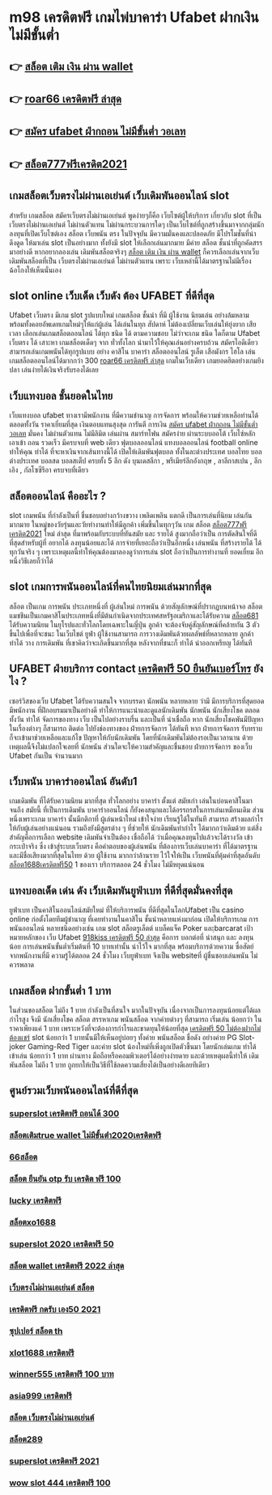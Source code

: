 # m98 เครดิตฟรี  เกมไพ่บาคาร่า Ufabet  ฝากเงินไม่มีขั้นต่ำ

## 👉 [สล็อต เติม เงิน ผ่าน wallet](https://www.ufaeat.com/regis-ufabet-master-free/)
## 👉 [roar66 เครดิตฟรี ล่าสุด](https://www.ufaeat.com/ทางเข้ายูฟ่าเบท-ufabet/)
## 👉 [สมัคร ufabet ฝ่ากถอน ไม่มีขั้นต่ำ วอเลท](https://www.ufaeat.com/)
## 👉 [สล็อต777ฟรีเครดิต2021](https://www.ufaeat.com/register/)

##  เกมสล็อตเว็บตรงไม่ผ่านเอเย่นต์    เว็บเดิมพันออนไลน์  slot 

สำหรับ เกมสล็อต  สมัครเว็บตรงไม่ผ่านเอเย่นต์   พูดง่ายๆก็คือ เว็บไซต์ผู้ให้บริการ เกี่ยวกับ slot  ที่เป็น เว็บตรงไม่ผ่านเอเย่นต์   ไม่ผ่านตัวแทน  ไม่ผ่านกระบวนการใดๆ เป็นเว็บไซต์ที่ถูกสร้างขึ้นมาจากกลุ่มนักลงทุนที่เปิดเว็บไซต์เอง  สล็อต   เว็บพนัน ตรง  ในปัจจุบัน มีความมั่นคงและปลอดภัย มีโปรโมชั่นที่น่าดึงดูด ให้มาเล่น slot เป็นอย่างมาก ทั้งยังมี slot ให้เลือกเล่นมากมาย มีค่าย สล็อต ชั้นนำที่ถูกคัดสรรมาอย่างดี หากอยากลองเล่น เดิมพันสล็อตจริงๆ [สล็อต เติม เงิน ผ่าน wallet](https://www.ufaeat.com/ทางเข้ายูฟ่าเบท-ufabet/) ก็ควรเลือกเล่นจากเว็บ เดิมพันสล็อตที่เป็น เว็บตรงไม่ผ่านเอเย่นต์   ไม่ผ่านตัวแทน  เพราะ เว็บเหล่านี้ได้มาตรฐานไม่มีเรื่องฉ้อโกงให้เห็นนั่นเอง


##  slot online เว็บเด็ด เว็บดัง ต้อง  UFABET ที่ดีที่สุด

Ufabet เว็บตรง มีเกม slot รูปแบบใหม่ เกมสล็อต ชั้นนำ ที่มี ผู้ใช้งาน นิยมเล่น อย่างล้มหลาม พร้อมทั้งคอยอัพเดทเกมใหม่ๆให้แก่ผู้เล่น ได้เล่นในทุก สัปดาห์   ไม่ต้องเปลี่ยนเว็บเล่นให้ยุ่งยาก เสียเวลา เลือกเล่นเกมสล็อตออนไลน์ ได้ทุก ชนิด ได้ ตามความชอบ ไม่ว่าจะเกม ชนิด ใดก็ตาม Ufabet เว็บตรง ได้ เสาะหา เกมสล็อตเด็ดๆ จาก ทั่วทั้งโลก นำมาไว้ให้คุณเล่นอย่างครบถ้วน  สมัครไอดีเดียวสามารถเล่นเกมพนันได้ทุกรูปแบบ  อย่าง คาสิโน บาคาร่า  สล็อตออนไลน์  รูเล็ต เสือมังกร ไฮโล เล่นเกมสล็อตออนไลน์ได้มากกว่า 300 [roar66 เครดิตฟรี ล่าสุด](https://www.ufaeat.com/) เกมในเว็บเดียว เกมยอดฮิตอย่างเกมยิงปลา เล่นง่ายได้เงินจริงรับรองได้เลย


##  เว็บแทงบอล  ชั้นยอดในไทย 

เว็บแทงบอล   ufabet  ทางเรามีพนักงาน  ที่มีความชำนาญ  การจัดการ พร้อมให้ความช่วยเหลือท่านได้  ตลอดทั้งวัน   ราคาเยี่ยมที่สุด   เงินตอบแทนสุงสุด  การันตี  การเงิน [สมัคร ufabet ฝ่ากถอน ไม่มีขั้นต่ำ วอเลท](https://www.ufaeat.com/register/)  มั่นคง  ไม่ผ่านตัวแทน  ไม่มีลิมิต  เล่นผ่าน สมาร์ทโฟน  สมัครง่าย  ผ่านระบบออโต้  เว็บไซ์หลัก  เอาเข้า ถอน  รวดเร็ว  มีครบจบที่ web  เดียว ฟุตบอลออนไลน์ แทงบอลออนไลน์ football online ทำให้คุณ ทำได้ ที่จะหาเงินจากเส้นทางนี้ได้ เปิดให้เดิมพันฟุตบอล  ทั้งในละต่างประเทศ บอลไทย  บอลต่างประเทศ บอลสด บอลสเต็ป  ครบทั้ง 5 ลีก ดัง บุนเดสลีกา , พรีเมียร์ลีกอังกฤษ , ลาลีกาสเปน , ลีกเอิง , กัลโซซีรีอา  ครบจบที่เดียว

## สล็อตออนไลน์ คืออะไร ?

 slot  เกมพนัน ที่กำลังเป็นที่ ชื่นชอบอย่างกว้างขวาง  เพลิดเพลิน   แตกดี  เป็นการเล่นที่นิยม เล่นกันมากมาย ในหมู่ของวัยรุ่นและวัยทำงานทำให้มีลูกค้า เพิ่มขึ้นในทุกๆวัน  เกม สล็อต [สล็อต777ฟรีเครดิต2021](https://www.ufaeat.com/) ใหม่ ล่าสุด ที่มาพร้อมกับระบบที่ทันสมัย และ รายได้ สูงมากถือว่าเป็น การตัดสินใจที่ดีที่สุดสำหรับผู้ที่ อยากได้ ลงทุนน้อยและได้ การจ่ายที่เยอะถือว่าเป็นอีกหนึ่ง เล่นพนัน ที่สร้างรายได้ ได้ทุกวันจริง ๆ เพราะเหตุผลนี้ทำให้คุณต้องมาลองดูว่าการเล่น slot ถือว่าเป็นการทำงานที่ ยอดเยี่ยม อีกหนึ่งวิธีเลยก็ว่าได้

##  slot  เกมการพนันออนไลน์ที่คนไทยนิยมเล่นมากที่สุด

สล็อต เป็นเกม  การพนัน ประเภทหนึ่งที่ ผู้เล่นใหม่   การพนัน ด้วยสัญลักษณ์ที่ปรากฏบนหน้าจอ สล็อต แมชชีนเป็นเกมคาสิโนประเภทหนึ่งที่มีต้นกำเนิดจากประเทศสหรัฐอเมริกาและได้รับความ  [สล็อต681](https://www.ufaeat.com/register/) ได้รับความนิยม ในยุโรปและทั่วโลกโดยเฉพาะในญี่ปุ่น ลูกค้า จะต้องจับคู่สัญลักษณ์ที่คล้ายกัน 3 ตัวขึ้นไปเพื่อที่จะชนะ ในเว็บไชต์  ยูฟ่า   ผู้ใช้งานสามารถ   การวางเดิมพันด้วยผลลัพธ์ที่หลากหลาย ลูกค้า  ทำได้ วาง การเดิมพัน ที่เขาคิดว่าจะเกิดขึ้นมากที่สุด หลังจากที่ชนะก็ ทำได้  นำออกเหรียญ ได้ทันที


## UFABET ฝ่ายบริการ  contact [เครดิตฟรี 50 ยืนยันเบอร์โทร](https://www.ufaeat.com/credit-free-50/) ยังไง ?

 เซอร์วิสของเว็บ Ufabet   ได้รับความสนใจ จากบรรดา นักพนัน   หลายหลาย ว่ามี มีการบริการที่สุดยอด  มีพนักงาน ที่ฝึกอบรมมาเป็นอย่างดี ทำให้การแนะนำและดูแลนักเดิมพัน นักพนัน นักเสี่ยงโชค  ตลอดทั้งวัน  ทำให้ จัดการของทาง เว็บ เป็นไปอย่างราบรื่น และเป็นที่  น่าเชื่อถือ หาก  นักเสี่ยงโชคพันมีปัญหาในเรื่องต่างๆ ก็สามารถ ติดต่อ  ไปยังช่องทางของ ฝ่ายการจัดการ  ได้ทันที  หาก ฝ่ายการจัดการ  รับทราบ  ก็จะเข้ามาช่วยเหลือและแก้ไข ปัญหาให้กับนักเดิมพัน  โดยที่นักเดิมพันไม่ต้องรอเป็นเวลานาน ด้วยเหตุผลนี้จึงไม่แปลกใจเลยที่ นักพนัน ส่วนใดจะให้ความสำคัญและชื่นชอบ ฝ่ายการจัดการ ของเว็บ Ufabet  กันเป็น จำนวนมาก 


## เว็บพนัน บาคาร่าออนไลน์  อันดับ1

เกมเดิมพัน ที่ได้รับความนิยม มากที่สุด ทั่วโลกอย่าง  บาคาร่า ตั้งแต่ สมัยเก่า เล่นในบ่อนคาสิโนมาจนถึง สมัยนี้ ที่เป็นการเดิมพัน บาคาร่าออนไลน์ ก็ยังคงสนุกและได้อรรถรสในการเล่นเหมือนเดิม ส่วนหนึ่งเพราะเกม บาคาร่า นั้นมีกติกาที่ ผู้เล่นหน้าใหม่  เข้าใจง่าย  เรียนรู้ได้ในทันที  สามารถ สร้างผลกำไร ให้กับผู้เล่นอย่างแน่นอน  รวมถึงยังมีสูตรต่าง ๆ ที่ช่วยให้ นักเดิมพันทำกำไร ได้มากกว่าเดิมด้วย แต่สิ่งสำคัญคือการเลือก website เดิมพันจำเป็นต้อง เชื่อถือได้ ว่าเมื่อคุณลงทุนไปแล้วจะได้รางวัล เข้ากระเป๋าจริง ซึ่ง  เข้าสู่ระบบเว็บตรง  คือคำตอบของผู้เล่นพนัน ที่ต้องการเว็บเล่นบาคาร่า ที่ได้มาตรฐาน และมีชื่อเสียงมากที่สุดในไทย ด้วย ผู้ใช้งาน มากกว่าล้านราย ไว้ใจให้เป็น  เว็บพนันที่คุ้มค่าที่สุดอันดับ [สล็อต1688เครดิตฟรี50](https://www.ufaeat.com/credit-free-50/) 1 ของเรา บริการตลอด 24 ชั่วโมง ไม่มีหยุดแน่นอน

## แทงบอลเด็ด เด่น ดัง เว็บเดิมพันยูฟ่าเบท ที่ดีที่สุดมั่นคงที่สุด

 ยูฟ่าเบท  เป็นคาสิโนออนไลน์สมัยใหม่ ที่ให้บริการพนัน  ที่ดีที่สุดในโลกUfabet เป็น casino online   ก่อตั้งโดยทีมผู้ชำนาญ ที่เคยทำงานในคาสิโน  ชั้นนำหลายแห่งมาก่อน เปิดให้บริการเกม การพนันออนไลน์ หลายชนิดอย่างเช่น เกม slot สล็อตรูเล็ตต์ แบล็คแจ็ค   Poker และฺbarcarat  เป้าหมายหลักของ เว็บ Ufabet [918kiss เครดิตฟรี 50 ล่าสุด](https://www.ufaeat.com/ufabet-master-login/) คือการ บอกต่อที่ น่าสนุก และ ลงทุนน้อย  การเล่นพนันขั้นต่ำเริ่มต้นที่ 10 บาทเท่านั้น น่าไว้ใจ มากที่สุด พร้อมบริการด้วยความ ซื่อสัตย์  จากพนักงานที่มี ความรู้ได้ตลอด 24 ชั่วโมง  เว็บยูฟ่าเบท  จึงเป็น websiteที่ ผู้ชื่นชอบเล่นพนัน ไม่ควรพลาด

##  เกมสล็อต ฝากขั้นต่ำ 1 บาท 

ในส่วนของสล็อต  ไม่ถึง  1 บาท กำลังเป็นที่สนใจ มากในปัจจุบัน เนื่องจากเป็นการลงทุนน้อยแต่ได้ผลกำไรสูง จึงมี นักเสี่ยงโชค สล็อต สรรหาเกม พนันสล็อต จากค่ายต่างๆ ที่สามารถ  เริ่มเล่น น้อยกว่า   ในราคาเพียงแค่ 1 บาท เพราะหวังที่จะต้องการกำไรและขาดทุนให้น้อยที่สุด  [เครดิตฟรี 50 ไม่ต้องฝากไม่ต้องแชร์](https://www.ufaeat.com/regis-ufabet-master-free/) slot  น้อยกว่า   1 บาทนั้นมีให้เห็นอยู่บ่อยๆ  ทั้งค่าย พนันสล็อต ชื่อดัง อย่างค่าย PG Slot- joker Gaming-Red Tiger และค่าย slot น้องใหม่ที่เพิ่งถูกเปิดตัวขึ้นมา โดยนักเล่นเกม   ทำได้ เข้าเล่น น้อยกว่า  1 บาท ผ่านทาง มือถือหรือคอมพิวเตอร์ได้อย่างง่ายดาย และด้วยเหตุผลนี้ทำให้ เดิมพันสล็อต ไม่ถึง  1 บาท ถูกยกให้เป็นวิธีที่ใช้ลดความเสี่ยงได้เป็นอย่างดีเลยทีเดียว


## ศูนย์รวมเว็บพนันออนไลน์ที่ดีที่สุด

### [superslot เครดิตฟรี ถอนได้ 300](https://atom.io/themes/ทางเข้า%20ufabet%20เว็บบริษัท%20superslot%20เครดิตฟรี%2050%20แค่สมัคร%20008%20สล็อต%20สมัครฟรี%20ฟรีเครดิต%20100%)
### [สล็อตเติมtrue wallet ไม่มีขั้นต่ํา2020เครดิตฟรี](https://atom.io/themes/ทางเข้า%20ufabet%20เว็บบริษัท%20สล็อต%20เครดิตฟรี%20ไม่ต้องฝากก่อน%20ไม่ต้องแชร์%20ยืนยันเบอร์โทรศัพท์%20ลา%20สุด%20008%20สล็อต%20สมัครฟรี%20ฟรีเครดิต%20100%)
### [66สล็อต](https://atom.io/themes/ทางเข้า%20ufabet%20เว็บบริษัท%20สล็อต%201234%20joker%20008%20สล็อต%20สมัครฟรี%20ฟรีเครดิต%20100%)
### [สล็อต ยืนยัน otp รับ เครดิต ฟรี 100](https://atom.io/themes/ทางเข้า%20ufabet%20เว็บบริษัท%20สล็อต%20888%20008%20สล็อต%20สมัครฟรี%20ฟรีเครดิต%20100%)
### [lucky เครดิตฟรี](https://atom.io/themes/ทางเข้า%20ufabet%20เว็บบริษัท%20เว็บ%20m89%20เครดิตฟรี%20008%20สล็อต%20สมัครฟรี%20ฟรีเครดิต%20100%)
### [สล็อตxo1688](https://atom.io/themes/ทางเข้า%20ufabet%20เว็บบริษัท%20เครดิตฟรี%2050%20ทำได้%20300%20ถอนได้%20300%20008%20สล็อต%20สมัครฟรี%20ฟรีเครดิต%20100%)
### [superslot 2020 เครดิตฟรี 50](https://atom.io/themes/ทางเข้า%20ufabet%20เว็บบริษัท%20m98%20เครดิตฟรี%2068%20008%20สล็อต%20สมัครฟรี%20ฟรีเครดิต%20100%)
### [สล็อต wallet เครดิตฟรี 2022 ล่าสุด](https://atom.io/themes/ทางเข้า%20ufabet%20เว็บบริษัท%20มารวย99%20เครดิตฟรี%20008%20สล็อต%20สมัครฟรี%20ฟรีเครดิต%20100%)
### [เว็บตรงไม่ผ่านเอเย่นต์ สล็อต](https://atom.io/themes/ทางเข้า%20ufabet%20เว็บบริษัท%20betflix%20pg%20เครดิตฟรี%2050%20ล่าสุด%20008%20สล็อต%20สมัครฟรี%20ฟรีเครดิต%20100%)
### [เครดิตฟรี กดรับ เอง50 2021](https://atom.io/themes/ทางเข้า%20ufabet%20เว็บบริษัท%20สล็อต%20ยืนยันเบอร์โทร%20รับเครดิตฟรี%20ล่าสุด%20ฟรี2021%20008%20สล็อต%20สมัครฟรี%20ฟรีเครดิต%20100%)
### [ซุปเปอร์ สล็อต th](https://atom.io/themes/ทางเข้า%20ufabet%20เว็บบริษัท%20สล็อต%20เครดิตฟรี%2050%20วอ%20ล%20เล็%20ท%20008%20สล็อต%20สมัครฟรี%20ฟรีเครดิต%20100%)
### [xlot1688 เครดิตฟรี](https://atom.io/themes/ทางเข้า%20ufabet%20เว็บบริษัท%20สล็อต%20ออนไลน์%20pg%20008%20สล็อต%20สมัครฟรี%20ฟรีเครดิต%20100%)
### [winner555 เครดิตฟรี 100 บาท](https://atom.io/themes/ทางเข้า%20ufabet%20เว็บบริษัท%20สล็อต179%20008%20สล็อต%20สมัครฟรี%20ฟรีเครดิต%20100%)
### [asia999 เครดิตฟรี](https://atom.io/themes/ทางเข้า%20ufabet%20เว็บบริษัท%20ทดลองเล่นpgสล็อต%20008%20สล็อต%20สมัครฟรี%20ฟรีเครดิต%20100%)
### [สล็อต เว็บตรงไม่ผ่านเอเย่นต์](https://atom.io/themes/ทางเข้า%20ufabet%20เว็บบริษัท%20สมัคร%20ufabet%20รับโบนัส%20008%20สล็อต%20สมัครฟรี%20ฟรีเครดิต%20100%)
### [สล็อต289](https://atom.io/themes/ทางเข้า%20ufabet%20เว็บบริษัท%20เว็บ%20สล็อต%20ฟรี%20เครดิต%20008%20สล็อต%20สมัครฟรี%20ฟรีเครดิต%20100%)
### [superslot เครดิตฟรี 2021](https://atom.io/themes/ทางเข้า%20ufabet%20เว็บบริษัท%20bk8เครดิตฟรี%20008%20สล็อต%20สมัครฟรี%20ฟรีเครดิต%20100%)
### [wow slot 444 เครดิตฟรี 100](https://atom.io/themes/ทางเข้า%20ufabet%20เว็บบริษัท%20ติด%20ตั้ง%20โปรแกรม%20แฮก%20สล็อต%20008%20สล็อต%20สมัครฟรี%20ฟรีเครดิต%20100%)